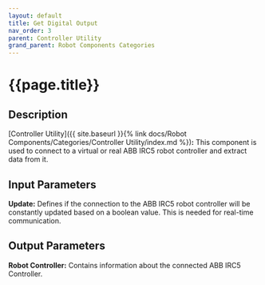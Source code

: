 ```yaml
---
layout: default
title: Get Digital Output
nav_order: 3
parent: Controller Utility
grand_parent: Robot Components Categories
---
```


# **{{page.title}}**

## **Description**

[Controller Utility]({{ site.baseurl }}{% link docs/Robot Components/Categories/Controller Utility/index.md %})**:** This component is used to connect to a virtual or real ABB IRC5 robot controller and extract data from it.

## **Input Parameters**

**Update:** Defines if the connection to the ABB IRC5 robot controller will be constantly updated based on a boolean value. This is needed for real-time communication.

## **Output Parameters**

**Robot Controller:** Contains information about the connected ABB IRC5 Controller.